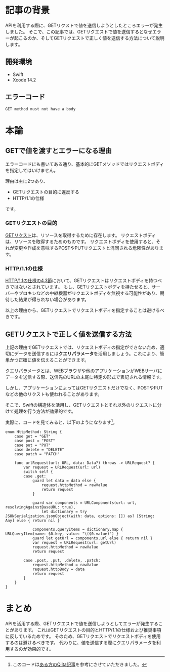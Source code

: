 <!--
title: 【Swift】GETリクエストでパラメータを送信する方法
tags:  Swift,API
-->

# 記事の背景
 APIを利用する際に、GETリクストで値を送信しようとしたところエラーが発生しました。
 そこで、この記事では、GETリクエストで値を送信するとなぜエラーが起こるのか、そしてGETリクエストで正しく値を送信する方法について説明します。

## 開発環境
- Swift
- Xcode 14.2

## エラーコード
`GET method must not have a body`
# 本論
## GETで値を渡すとエラーになる理由
エラーコードにも書いてある通り、基本的にGETメソッドではリクエストボディを指定してはいけません。

理由は主に2つあり、

- GETリクエストの目的に違反する
- HTTP/1.1の仕様

です。

### GETリクエストの目的 
[GETリクスト](https://www.rfc-editor.org/rfc/rfc2616#section-9.3)は、リソースを取得するために存在します。
リクエストボディは、リソースを取得するためのものです。
リクエストボディを使用すると、それが変更や作成を意味するPOSTやPUTリクエストと混同される危険性があります。

### HTTP/1.1の仕様
[HTTP/1.1の仕様の4.3節](https://www.rfc-editor.org/rfc/rfc2616#section-4.3)において、GETリクエストはリクエストボディを持つべきではないとされています。
もし、GETリクエストボディを持たせると、サーバーやプロキシなどの中継機器がリクエストボディを無視する可能性があり、期待した結果が得られない場合があります。

以上の理由から、GETリクエストでリクエストボディを指定することは避けるべきです。

## GETリクエストで正しく値を送信する方法
上記の理由でGETリクエストでは、リクエストボディの指定ができないため、適切にデータを送信するには**クエリパラメータ**を活用しましょう。これにより、簡単かつ正確に値を伝えることができます。

クエリパラメータとは、WEBブラウザや他のアプリケーションがWEBサーバにデータを送信する際、送信先のURLの末尾に特定の形式で表記される情報です。

しかし、アプリケーションによってはGETリクエストだけでなく、POSTやPUTなどの他のリクストも使われることがあります。

そこで、Swiftの構造体を活用し、GETリクエストとそれ以外のリクエストに分けて処理を行う方法が効果的です。

実際に、コードを見てみると、以下のようになります[^1]。

```Swift:Swift
enum HttpMethod: String {
    case get = "GET"
    case post = "POST"
    case put = "PUT"
    case delete = "DELETE"
    case patch = "PATCH"

    func urlRequest(url: URL, data: Data?) throws -> URLRequest? {
        var request = URLRequest(url: url)
        switch self {
        case .get:
            guard let data = data else {
                request.httpMethod = rawValue
                return request
            }

            guard var components = URLComponents(url: url, resolvingAgainstBaseURL: true),
                let dictionary = try JSONSerialization.jsonObject(with: data, options: []) as? [String: Any] else { return nil }

            components.queryItems = dictionary.map { URLQueryItem(name: $0.key, value: "\($0.value)") }
            guard let getUrl = components.url else { return nil }
            var request = URLRequest(url: getUrl)
            request.httpMethod = rawValue
            return request

        case .post, .put, .delete, .patch:
            request.httpMethod = rawValue
            request.httpBody = data
            return request
        }
    }
}
```
[^1]:このコードは[ある方のQiita記事](https://qiita.com/toya108/items/a74a6165f923f9cb0871#%E3%82%AF%E3%83%A9%E3%82%A4%E3%82%A2%E3%83%B3%E3%83%88%E6%9C%AC%E4%BD%93)を参考にさせていただきました。


# まとめ

 APIを活用する際、GETリクエストで値を送信しようとしてエラーが発生することがあります。
 これはGETリクエストの目的とHTTP/1.1の仕様および推奨事項に反しているためです。
 そのため、GETリクエストでリクエストボディを使用するのは避けるべきです。
 代わりに、値を送信する際にクエリパラメータを利用するのが効果的です。